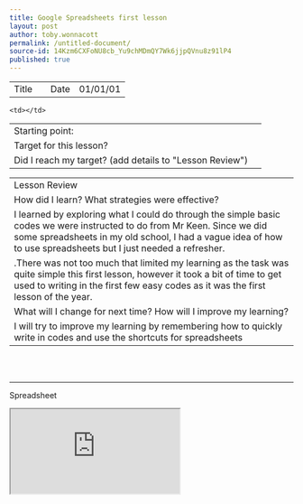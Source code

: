 ```yaml
---
title: Google Spreadsheets first lesson
layout: post
author: toby.wonnacott
permalink: /untitled-document/
source-id: 14Kzm6CXFoNU8cb_Yu9chMDmQY7Wk6jjpQVnu8z91lP4
published: true
---
```

<table>
  <tr>
    <td>Title</td>
    <td></td>
    <td>Date</td>
    <td>01/01/01</td>
  </tr>
</table>


<table>
  <tr>
    <td>Starting point:</td>

    <td></td>
  </tr>
  <tr>
    <td>Target for this lesson?</td>
    <td></td>
  </tr>
  <tr>
    <td>Did I reach my target?
(add details to "Lesson Review")</td>
    <td></td>
  </tr>
</table>


<table>
  <tr>
    <td>Lesson Review</td>
  </tr>
  <tr>
    <td>How did I learn? What strategies were effective?</td>
  </tr>
  <tr>
    <td>I learned by exploring what I could do through the simple basic codes we were instructed to do from Mr Keen. Since we did some spreadsheets in my old school, I had a vague idea of how to use spreadsheets but I just needed a refresher. </td>
  </tr>
  </tr>
  <tr>
    <td>.There was not too much that limited my learning as the task was quite simple this first lesson, however it took a bit of time to get used to writing in the first few easy codes as it was the first lesson of the year.</td>
  </tr>
  <tr>
    <td>What will I change for next time? How will I improve my learning?</td>
  </tr>
  <tr>
    <td>I will try to improve my learning by remembering how to quickly write in codes and use the shortcuts for spreadsheets </td>
  </tr>
</table>

<br>
<br>
<hr>

<hr3> Spreadsheet </hr3>

<iframe src="https://docs.google.com/spreadsheets/d/e/2PACX-1vTPtqqr3W1xJcIEpfd2KzIVaT7t_5gxQ3KkpDxXmksZZD5Eb9Y8dH-nIgRz6JTuHa6bwAKdulbQDcjN/pubhtml?widget=true&amp;headers=false"></iframe>
